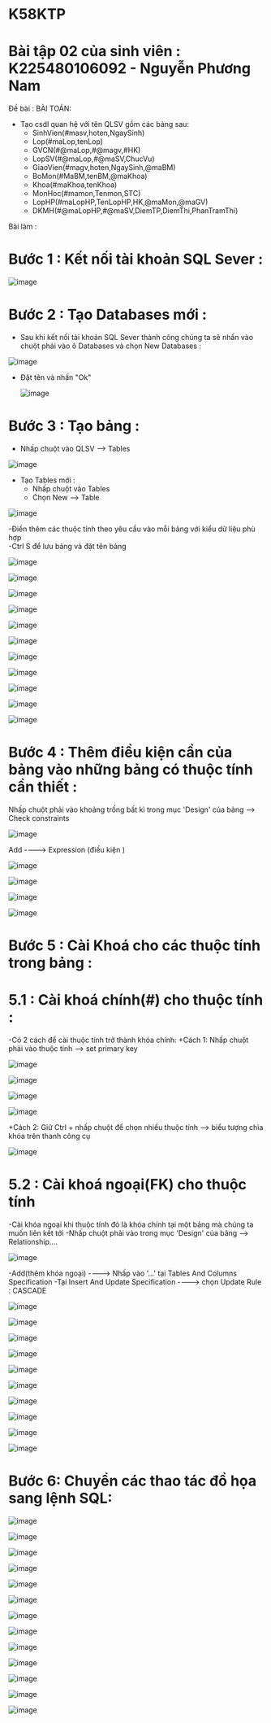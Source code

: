 # K58KTP
# Bài tập 02 của sinh viên : K225480106092 - Nguyễn Phương Nam 

Đề bài : 
 BÀI TOÁN:
 - Tạo csdl quan hệ với tên QLSV gồm các bảng sau:
   + SinhVien(#masv,hoten,NgaySinh)
   + Lop(#maLop,tenLop)
   + GVCN(#@maLop,#@magv,#HK)
   + LopSV(#@maLop,#@maSV,ChucVu)
   + GiaoVien(#magv,hoten,NgaySinh,@maBM)
   + BoMon(#MaBM,tenBM,@maKhoa)
   + Khoa(#maKhoa,tenKhoa)
   + MonHoc(#mamon,Tenmon,STC)
   + LopHP(#maLopHP,TenLopHP,HK,@maMon,@maGV)
   + DKMH(#@maLopHP,#@maSV,DiemTP,DiemThi,PhanTramThi)
     
Bài làm : 

# Bước 1 : Kết nối tài khoản SQL Sever :

![image](https://github.com/user-attachments/assets/73f22085-184f-46b2-9727-98f9327cdd3b)

# Bước 2 : Tạo Databases mới : 
- Sau khi kết nối tài khoản SQL Sever thành công chúng ta sẽ nhấn vào chuột phải vào ô Databases và chọn New Databases :

![image](https://github.com/user-attachments/assets/a5dcef48-37a9-4855-9a62-7e52a492c803)

- Đặt tên và nhấn "Ok"

  ![image](https://github.com/user-attachments/assets/38deb61f-90f2-48b7-acc3-5dc0b9b794c7)

# Bước 3 : Tạo bảng : 
- Nhấp chuột vào QLSV -->  Tables

![image](https://github.com/user-attachments/assets/0c57ade1-6e31-4bc1-b251-614c1900aa66)

- Tạo Tables mới :
  + Nhấp chuột vào Tables
  + Chọn New --> Table

![image](https://github.com/user-attachments/assets/b15796c1-258f-4aec-9711-6cd523d5ef6c)

-Điền thêm các thuộc tính theo yêu cầu vào mỗi bảng với kiểu dữ liệu phù hợp  
-Ctrl S để lưu bảng và đặt tên bảng

![image](https://github.com/user-attachments/assets/4a71ff71-4909-4c73-b597-ccd8af3b8a11)

![image](https://github.com/user-attachments/assets/cbf886e8-ed3b-46f8-a879-e2f645e1dc7a)

![image](https://github.com/user-attachments/assets/d084a3d4-f6fa-4e03-9f47-c762b608886d)

![image](https://github.com/user-attachments/assets/da73c155-2fe2-414f-b91a-e7aa402dcef5)

![image](https://github.com/user-attachments/assets/99f9d33e-3d23-48c5-b7af-db0d116b8bc4)

![image](https://github.com/user-attachments/assets/ae95cd2c-df94-4875-a6fa-0d7c2cbff086)

![image](https://github.com/user-attachments/assets/cd3c4d5f-5e3d-450b-99e3-6aa42c24bc98)

![image](https://github.com/user-attachments/assets/623cf9d3-d6a9-4dc8-8ae8-5ebc2938a1c7)

![image](https://github.com/user-attachments/assets/27e99483-ce19-47a0-92ac-0dbd7082ab2d)

![image](https://github.com/user-attachments/assets/dd6d0027-baa3-461a-8a7e-ff3ea43c32fa)

![image](https://github.com/user-attachments/assets/518a9243-93bf-4c4f-8bcd-cdc0ded7a658)

# Bước 4 : Thêm điều kiện cần của bảng vào những bảng có thuộc tính cần thiết :

Nhấp chuột phải vào khoảng trống bất kì trong mục 'Design' của bảng --> Check constraints

![image](https://github.com/user-attachments/assets/d83977f2-2efc-419e-a7a1-82190df3f088)

Add ----> Expression (điều kiện )

![image](https://github.com/user-attachments/assets/cb494cc3-ed18-4c5e-a0f8-f199e7f54507)

![image](https://github.com/user-attachments/assets/17f1f0ea-5f75-4802-af7d-eb277883f3b3)

![image](https://github.com/user-attachments/assets/8ef692a7-9ae3-4695-a775-746b9d62125e)

![image](https://github.com/user-attachments/assets/e9329f1c-a39e-4498-8d33-97f335d480be)

# Bước 5 : Cài Khoá cho các thuộc tính trong bảng : 
 # 5.1 : Cài khoá chính(#) cho thuộc tính :
-Có 2 cách để cài thuộc tính trở thành khóa chính:
+Cách 1: Nhấp chuột phải vào thuộc tính --> set primary key

![image](https://github.com/user-attachments/assets/7c2ed8cb-9c5b-492d-ab5f-1519e5db7b21)

![image](https://github.com/user-attachments/assets/42dc9f4a-7d5f-4b00-81af-25fc009e98d4)

![image](https://github.com/user-attachments/assets/4035de18-0c84-4390-b1a3-159a0220c87e)

![image](https://github.com/user-attachments/assets/4be8b1ce-91ae-4005-a202-2a94db8e4b26)

+Cách 2: Giữ Ctrl + nhấp chuột để chọn nhiều thuộc tính --> biểu tượng chìa khóa trên thanh công cụ

![image](https://github.com/user-attachments/assets/469f11fa-6873-4db4-9098-e0af41e620f8)

 # 5.2 : Cài khoá ngoại(FK) cho thuộc tính 
 
-Cài khóa ngoại khi thuộc tính đó là khóa chính tại một bảng mà chúng ta muốn liên kết tới
-Nhấp chuột phải vào trong mục 'Design' của bảng --> Relationship....

![image](https://github.com/user-attachments/assets/29556844-4549-4287-9140-d5fef61b50e6)

-Add(thêm khóa ngoại) ----> Nhấp vào '...' tại Tables And Columns Specification 
-Tại Insert And Update Specification ----> chọn Update Rule : CASCADE 

![image](https://github.com/user-attachments/assets/ccaff292-9e09-4920-ae69-57dfbf6f5e82)

![image](https://github.com/user-attachments/assets/aad5bae2-4ced-452a-b781-da4e99f6268b)

![image](https://github.com/user-attachments/assets/227e5a7a-3401-425a-a088-15d8d4e60f85)

![image](https://github.com/user-attachments/assets/90a04aeb-e61b-4bdf-8d1f-ff0439a3a0f6)

![image](https://github.com/user-attachments/assets/e2c77ea9-9cb3-4850-bd32-566f02f00c36)

![image](https://github.com/user-attachments/assets/1ca69abd-0d27-496b-98d0-16ddfacba01f)

![image](https://github.com/user-attachments/assets/52a51a36-f2f2-4005-8df4-1d7907e6fa64)

![image](https://github.com/user-attachments/assets/bf81788a-89c6-4de3-8927-6c52dc3a8e45)

![image](https://github.com/user-attachments/assets/8d6f9f7f-8002-4c09-bdec-3afd62ec6890)

![image](https://github.com/user-attachments/assets/a722751f-0d59-47d8-b6e8-7501460b610c)

#  Bước 6: Chuyển các thao tác đồ họa sang lệnh SQL:


![image](https://github.com/user-attachments/assets/8b940cee-0626-4821-a173-5eb8175d3837)

![image](https://github.com/user-attachments/assets/7c2b5d4f-55a0-423c-a506-98b2fb04ada0)

![image](https://github.com/user-attachments/assets/bef54f49-9e8b-4873-9911-7cf962ebf901)

![image](https://github.com/user-attachments/assets/fec9288b-a428-47af-9792-c084fec59095)

![image](https://github.com/user-attachments/assets/460ad455-2d67-4df8-a49c-16bee5e59f48)

![image](https://github.com/user-attachments/assets/6302d7c7-d431-4286-b351-4584db43811b)

![image](https://github.com/user-attachments/assets/36709f94-4865-4773-ae34-47485598ff83)

![image](https://github.com/user-attachments/assets/e65ab691-2a7e-4b38-9d8e-a2de824179ce)

![image](https://github.com/user-attachments/assets/be11988d-269c-4427-910d-b708bf085e43)

![image](https://github.com/user-attachments/assets/de37be24-c6ba-443b-abba-2dfb16b31f15)

![image](https://github.com/user-attachments/assets/2fe46b80-5c4c-4161-83d9-578108bebf69)

![image](https://github.com/user-attachments/assets/094c461d-eb63-4bc3-8172-edc827e5d748)

![image](https://github.com/user-attachments/assets/ced3fa4c-5aee-43a5-9813-eaff80cdfcd4)












   
